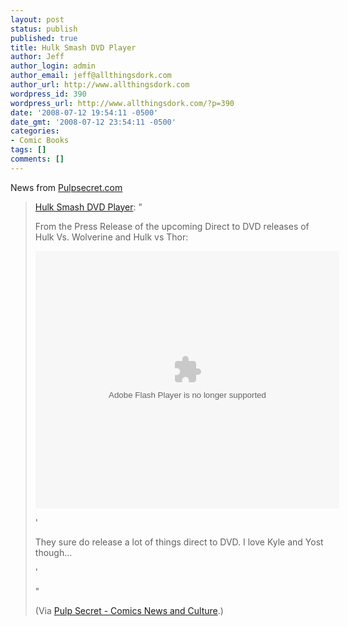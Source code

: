 ```yaml
---
layout: post
status: publish
published: true
title: Hulk Smash DVD Player
author: Jeff
author_login: admin
author_email: jeff@allthingsdork.com
author_url: http://www.allthingsdork.com
wordpress_id: 390
wordpress_url: http://www.allthingsdork.com/?p=390
date: '2008-07-12 19:54:11 -0500'
date_gmt: '2008-07-12 23:54:11 -0500'
categories:
- Comic Books
tags: []
comments: []
---
```

<p>News from <a href="http://www.pulpsecret.com/post/8358/hulk-smash-dvd-player">Pulpsecret.com</a></p>
<blockquote><p><a href="http://www.pulpsecret.com/post/8358/hulk-smash-dvd-player">Hulk Smash DVD Player</a>: "
<p>From the Press Release of the upcoming Direct to DVD releases of Hulk Vs. Wolverine and Hulk vs Thor: </p</blockquote></p>
<p><embed src="http://services.brightcove.com/services/viewer/federated_f8/271543564" bgcolor="#FFFFFF" flashvars="videoId=1644060974&playerId=271543564&viewerSecureGatewayURL=https://console.brightcove.com/services/amfgateway&servicesURL=http://services.brightcove.com/services&cdnURL=http://admin.brightcove.com&domain=embed&autoStart=false&" base="http://admin.brightcove.com" name="flashObj" seamlesstabbing="false" type="application/x-shockwave-flash" swliveconnect="true" pluginspage="http://www.macromedia.com/shockwave/download/index.cgi?P1_Prod_Version=ShockwaveFlash" height="412" width="486"></embed>
<p>'</p>
<p>They sure do release a lot of things direct to DVD. I love Kyle and Yost though... </p>
<p>'</p>"</p></p>
<p>(Via <a href="http://www.pulpsecret.com/">Pulp Secret - Comics News and Culture</a>.)</p></p>
